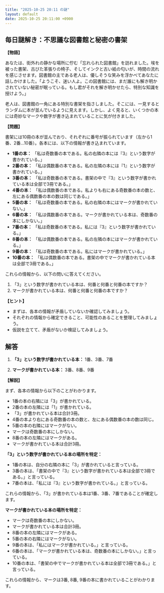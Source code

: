 ```yaml
---
title: "2025-10-25 20:11 の謎"
layout: default
date: 2025-10-25 20:11:00 +0900
---
```

## 毎日謎解き：不思議な図書館と秘密の書架

**【物語】**

あなたは、街外れの静かな場所に佇む「忘れられた図書館」を訪れました。埃を被った書架、古びた革張りの椅子、そしてインクと古い紙の匂いが、時間の流れを感じさせます。図書館の主である老人は、優しそうな笑みを浮かべてあなたに話しかけました。「ようこそ、迷い人よ。この図書館には、まだ誰にも解き明かされていない秘密が眠っている。もし君がそれを解き明かせたら、特別な知識を授けよう。」

老人は、図書館の一角にある特別な書架を指さしました。そこには、一見するとランダムに本が並んでいるように見えます。しかし、よく見ると、いくつかの本には奇妙なマークや数字が書き込まれていることに気が付きました。

**【問題】**

書架には10冊の本が並んでおり、それぞれに番号が振られています（左から1番、2番…10番）。各本には、以下の情報が書き込まれています。

*   **1番の本：** 「私は奇数番の本である。私の右隣の本には『3』という数字が書かれている。」
*   **2番の本：** 「私は偶数番の本である。私の左隣の本には『1』という数字が書かれている。」
*   **3番の本：** 「私は奇数番の本である。書架の中で『3』という数字が書かれている本は全部で3冊である。」
*   **4番の本：** 「私は偶数番の本である。私よりも右にある奇数番の本の数と、左にある偶数番の本の数は同じである。」
*   **5番の本：** 「私は奇数番の本である。私の右隣の本にはマークが書かれていない。」
*   **6番の本：** 「私は偶数番の本である。マークが書かれている本は、奇数番の本にしかない。」
*   **7番の本：** 「私は奇数番の本である。私には『3』という数字が書かれている。」
*   **8番の本：** 「私は偶数番の本である。私の左隣の本にはマークが書かれている。」
*   **9番の本：** 「私は奇数番の本である。私にはマークが書かれている。」
*   **10番の本：** 「私は偶数番の本である。書架の中でマークが書かれている本は全部で3冊である。」

これらの情報から、以下の問いに答えてください。

1.  「3」という数字が書かれている本は、何番と何番と何番の本ですか？
2.  マークが書かれている本は、何番と何番と何番の本ですか？

**【ヒント】**

*   まずは、各本の情報が矛盾していないか確認してみましょう。
*   それぞれの情報から確定できること、可能性のあることを整理してみましょう。
*   仮説を立てて、矛盾がないか検証してみましょう。

## 解答

1.  **「3」という数字が書かれている本：** 1番、3番、7番

2.  **マークが書かれている本：** 3番、8番、9番

**【解説】**

まず、各本の情報から以下のことがわかります。

*   1番の本の右隣には「3」が書かれている。
*   2番の本の左隣には「1」が書かれている。
*   「3」が書かれている本は合計3冊。
*   4番の本より右にある奇数番の本の数と、左にある偶数番の本の数は同じ。
*   5番の本の右隣にはマークがない。
*   マークは奇数番の本にしかない。
*   8番の本の左隣にはマークがある。
*   マークが書かれている本は合計3冊。

**「3」という数字が書かれている本の場所を特定：**

* 1番の本は、自分の右隣の本に「3」が書かれていると言っている。
* 3番の本は、「書架の中で『3』という数字が書かれている本は全部で3冊である。」と言っている。
* 7番の本は、「私には『3』という数字が書かれている。」と言っている。

これらの情報から、「3」が書かれている本は1番、3番、7番であることが確定します。

**マークが書かれている本の場所を特定：**

*   マークは奇数番の本にしかない。
*   マークが書かれている本は合計3冊。
*   8番の本の左隣にはマークがある。
*   5番の本の右隣にはマークがない。
*   9番の本は、「私にはマークが書かれている。」と言っている。
* 6番の本は、「マークが書かれている本は、奇数番の本にしかない。」と言っている。
* 10番の本は、「書架の中でマークが書かれている本は全部で3冊である。」と言っている。

これらの情報から、マークは3番, 8番, 9番の本に書かれていることがわかります。
